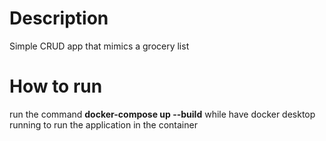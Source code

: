 # Description

Simple CRUD app that mimics a grocery list

# How to run

run the command **docker-compose up --build** while have docker desktop running to run the application in the container
